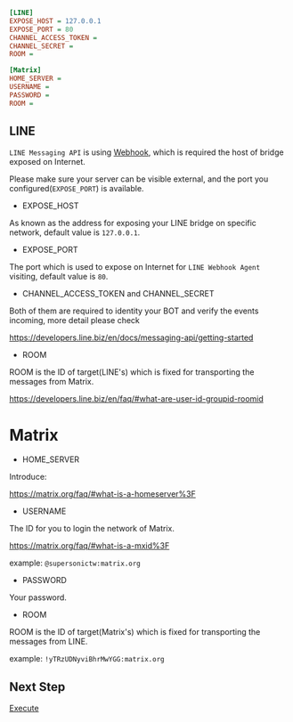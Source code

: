 ```ini
[LINE]
EXPOSE_HOST = 127.0.0.1
EXPOSE_PORT = 80
CHANNEL_ACCESS_TOKEN =
CHANNEL_SECRET =
ROOM =

[Matrix]
HOME_SERVER =
USERNAME =
PASSWORD =
ROOM =
```

## LINE

`LINE Messaging API` is using [Webhook](https://en.wikipedia.org/wiki/Webhook), which is required the host of bridge exposed on Internet.

Please make sure your server can be visible external, and the port you configured(`EXPOSE_PORT`) is available.

- EXPOSE_HOST

As known as the address for exposing your LINE bridge on specific network, default value is `127.0.0.1`.

- EXPOSE_PORT

The port which is used to expose on Internet for `LINE Webhook Agent` visiting, default value is `80`.

- CHANNEL_ACCESS_TOKEN and CHANNEL_SECRET

Both of them are required to identity your BOT and verify the events incoming, more detail please check

https://developers.line.biz/en/docs/messaging-api/getting-started

- ROOM

ROOM is the ID of target(LINE's) which is fixed for transporting the messages from Matrix.

https://developers.line.biz/en/faq/#what-are-user-id-groupid-roomid

# Matrix

- HOME_SERVER

Introduce:

https://matrix.org/faq/#what-is-a-homeserver%3F

- USERNAME

The ID for you to login the network of Matrix.

https://matrix.org/faq/#what-is-a-mxid%3F

example:
`@supersonictw:matrix.org`

- PASSWORD

Your password.

- ROOM

ROOM is the ID of target(Matrix's) which is fixed for transporting the messages from LINE.

example:
`!yTRzUDNyviBhrMwYGG:matrix.org`

## Next Step

[Execute](Execute)

